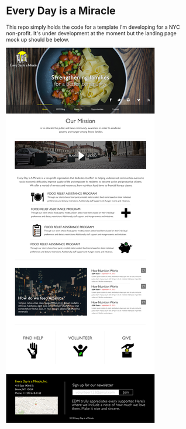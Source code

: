 # Every Day is a Miracle
This repo simply holds the code for a template I'm developing for a NYC non-profit. 
It's under development at the moment but the landing page mock up should be below. 

![Edm Mockup](/img/edm-mockup.png)